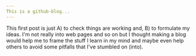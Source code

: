 ```yaml
---
This is a github-blog...
---
```


This first post is just A) to check things are working and, B) to formulate my ideas. 
I'm not really into web pages and so on but I thought making a blog would help me to frame the stuff I learn in my mind and maybe even help others to avoid some pitfalls that I've stumbled on (into).
